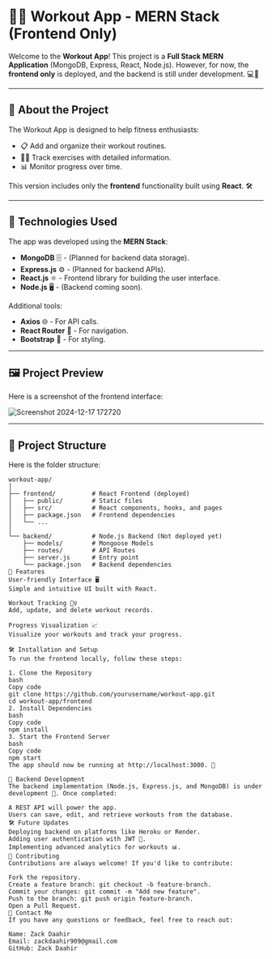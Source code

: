 # 🏋️‍♂️ Workout App - MERN Stack (Frontend Only)

Welcome to the **Workout App**! This project is a **Full Stack MERN Application** (MongoDB, Express, React, Node.js). However, for now, the **frontend only** is deployed, and the backend is still under development. 💻🚧

---

## 🚀 **About the Project**

The Workout App is designed to help fitness enthusiasts:
- 📋 Add and organize their workout routines.
- 🏃‍♀️ Track exercises with detailed information.
- 📊 Monitor progress over time.

This version includes only the **frontend** functionality built using **React**. 🛠️

---

## 🔧 **Technologies Used**

The app was developed using the **MERN Stack**:

- **MongoDB** 🗄️ - (Planned for backend data storage).
- **Express.js** ⚙️ - (Planned for backend APIs).
- **React.js** ⚛️ - Frontend library for building the user interface.
- **Node.js** 🖥️ - (Backend coming soon).

Additional tools:
- **Axios** 🌐 - For API calls.
- **React Router** 🔄 - For navigation.
- **Bootstrap** 🎨 - For styling.

---

## 🖼️ **Project Preview**

Here is a screenshot of the frontend interface:  

![Screenshot 2024-12-17 172720](https://github.com/user-attachments/assets/1e142fd7-11cf-4da3-a0db-e493ab2eaef1)


---

## 📂 **Project Structure**

Here is the folder structure:

```plaintext
workout-app/
│
├── frontend/          # React Frontend (deployed)
│   ├── public/        # Static files
│   ├── src/           # React components, hooks, and pages
│   ├── package.json   # Frontend dependencies
│   └── ...
│
└── backend/           # Node.js Backend (Not deployed yet)
    ├── models/        # Mongoose Models
    ├── routes/        # API Routes
    ├── server.js      # Entry point
    └── package.json   # Backend dependencies
🎉 Features
User-friendly Interface 🖥️
Simple and intuitive UI built with React.

Workout Tracking 🏋️‍♀️
Add, update, and delete workout records.

Progress Visualization 📈
Visualize your workouts and track your progress.

🛠️ Installation and Setup
To run the frontend locally, follow these steps:

1. Clone the Repository
bash
Copy code
git clone https://github.com/yourusername/workout-app.git
cd workout-app/frontend
2. Install Dependencies
bash
Copy code
npm install
3. Start the Frontend Server
bash
Copy code
npm start
The app should now be running at http://localhost:3000. 🚀

📝 Backend Development
The backend implementation (Node.js, Express.js, and MongoDB) is under development 🚧. Once completed:

A REST API will power the app.
Users can save, edit, and retrieve workouts from the database.
🛠️ Future Updates
Deploying backend on platforms like Heroku or Render.
Adding user authentication with JWT 🔐.
Implementing advanced analytics for workouts 📊.
🤝 Contributing
Contributions are always welcome! If you'd like to contribute:

Fork the repository.
Create a feature branch: git checkout -b feature-branch.
Commit your changes: git commit -m "Add new feature".
Push to the branch: git push origin feature-branch.
Open a Pull Request.
📧 Contact Me
If you have any questions or feedback, feel free to reach out:

Name: Zack Daahir
Email: zackdaahir909@gmail.com
GitHub: Zack Daahir
